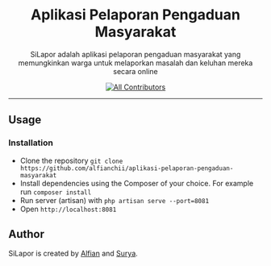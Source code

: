 <h1 align="center">Aplikasi Pelaporan Pengaduan Masyarakat</h1>

<p align="center">SiLapor adalah aplikasi pelaporan pengaduan masyarakat yang memungkinkan warga untuk melaporkan masalah dan keluhan mereka secara online</p>

<div align="center">

[![All Contributors](https://img.shields.io/github/contributors/alfianchii/aplikasi-pelaporan-pengaduan-masyarakat)](https://github.com/alfianchii/aplikasi-pelaporan-pengaduan-masyarakat/graphs/contributors)

</div>

---

## Usage

### Installation

-   Clone the repository `git clone https://github.com/alfianchii/aplikasi-pelaporan-pengaduan-masyarakat`
-   Install dependencies using the Composer of your choice. For example run `composer install`
-   Run server (artisan) with `php artisan serve --port=8081`
-   Open `http://localhost:8081`

## Author

SiLapor is created by <a href="https://instagram.com/alfianchii">Alfian</a> and <a href="https://instagram.com/nata_ardhana">Surya</a>.
